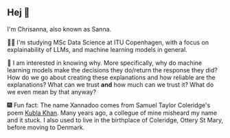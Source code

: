 ## Hej 👋

I'm Chrisanna, also known as Sanna.

👩‍🎓 I'm studying MSc Data Science at ITU Copenhagen, with a focus on explainability of LLMs, and machine learning models in general.

🧠 I am interested in knowing why. More specifically, why do machine learning models make the decisions they do/return the response they did? 
How do we go about creating these explanations and how reliable are the explanations? What can we trust **and** how much can we trust it?
What do we even mean by that anyway?

🎆 Fun fact: The name Xannadoo comes from Samuel Taylor Coleridge's poem [Kubla Khan](https://en.wikipedia.org/wiki/Kubla_Khan). Many years ago, a collegue of mine misheard my name and it stuck. I also used to live in the birthplace of Coleridge, Ottery St Mary, before moving to Denmark.
<!--
**Xannadoo/Xannadoo** is a ✨ _special_ ✨ repository because its `README.md` (this file) appears on your GitHub profile.

Here are some ideas to get you started:

- 🔭 I’m currently working on ...
- 🌱 I’m currently learning ...
- 👯 I’m looking to collaborate on ...
- 🤔 I’m looking for help with ...
- 💬 Ask me about ...
- 📫 How to reach me: ...
- 😄 Pronouns: ...
- ⚡ Fun fact: ...
-->

